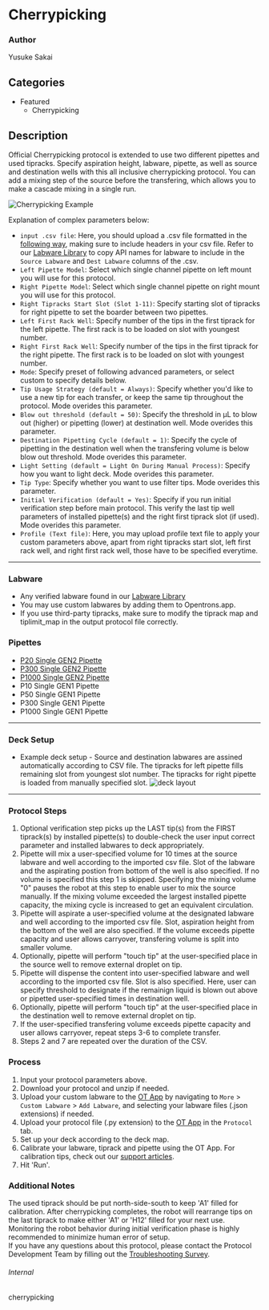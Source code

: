 # Cherrypicking

### Author
Yusuke Sakai

## Categories
* Featured
	* Cherrypicking

## Description

Official Cherrypicking protocol is extended to use two different pipettes and used tipracks. Specify aspiration height, labware, pipette, as well as source and destination wells with this all inclusive cherrypicking protocol. You can add a mixing step of the source before the transfering, which allows you to make a cascade mixing in a single run.

![Cherrypicking Example](https://opentrons-protocol-library-website.s3.amazonaws.com/custom-README-images/cherrypicking/cherrypicking_example.png)

Explanation of complex parameters below:

* `input .csv file`: Here, you should upload a .csv file formatted in the [following way](https://opentrons-protocol-library-website.s3.amazonaws.com/custom-README-images/1211/example.csv), making sure to include headers in your csv file. Refer to our [Labware Library](https://labware.opentrons.com/?category=wellPlate) to copy API names for labware to include in the `Source Labware` and `Dest Labware` columns of the .csv.
* `Left Pipette Model`: Select which single channel pipette on left mount you will use for this protocol.
* `Right Pipette Model`: Select which single channel pipette on right mount you will use for this protocol.
* `Right Tipracks Start Slot (Slot 1-11)`: Specify starting slot of tipracks for right pipette to set the boarder between two pipettes.
* `Left First Rack Well`: Specify number of the tips in the first tiprack for the left pipette. The first rack is to be loaded on slot with youngest number.
* `Right First Rack Well`: Specify number of the tips in the first tiprack for the right pipette. The first rack is to be loaded on slot with youngest number.
* `Mode`: Specify preset of following advanced parameters, or select custom to specify details below.
* `Tip Usage Strategy (default = Always)`: Specify whether you'd like to use a new tip for each transfer, or keep the same tip throughout the protocol. Mode overides this parameter.
* `Blow out threshold (default = 50)`: Specify the threshold in µL to blow out (higher) or pipetting (lower) at destination well. Mode overides this parameter.
* `Destination Pipetting Cycle (default = 1)`: Specify the cycle of pipetting in the destination well when the transfering volume is below blow out threshold. Mode overides this parameter.
* `Light Setting (default = Light On During Manual Process)`: Specify how you want to light deck. Mode overides this parameter.
* `Tip Type`: Specify whether you want to use filter tips. Mode overides this parameter.
* `Initial Verification (default = Yes)`: Specify if you run initial verification step before main protocol. This verify the last tip well parameters of installed pipette(s) and the right first tiprack slot (if used). Mode overides this parameter.
* `Profile (Text file)`: Here, you may upload profile text file to apply your custom parameters above, apart from right tipracks start slot, left first rack well, and right first rack well, those have to be specified everytime.

---


### Labware
* Any verified labware found in our [Labware Library](https://labware.opentrons.com/?category=wellPlate)
* You may use custom labwares by adding them to Opentrons.app. 
* If you use third-party tipracks, make sure to modify the tiprack map and tiplimit_map in the output protocol file correctly.

### Pipettes
* [P20 Single GEN2 Pipette](https://opentrons.com/pipettes/)
* [P300 Single GEN2 Pipette](https://opentrons.com/pipettes/)
* [P1000 Single GEN2 Pipette](https://opentrons.com/pipettes/)
* P10 Single GEN1 Pipette
* P50 Single GEN1 Pipette
* P300 Single GEN1 Pipette
* P1000 Single GEN1 Pipette


---

### Deck Setup
* Example deck setup - Source and destination labwares are assined automatically according to CSV file. The tipracks for left pipette fills remaining slot from youngest slot number. The tipracks for right pipette is loaded from manually specified slot.
![deck layout](https://opentrons-protocol-library-website.s3.amazonaws.com/custom-README-images/cherrypicking/Screen+Shot+2021-04-29+at+3.10.02+PM.png)

---

### Protocol Steps
1. Optional verification step picks up the LAST tip(s) from the FIRST tiprack(s) by installed pipette(s) to double-check the user input correct parameter and installed labwares to deck appropriately.
2. Pipette will mix a user-specified volume for 10 times at the source labware and well according to the imported csv file. Slot of the labware and the aspirating postion from bottom of the well is also specified. If no volume is specified this step 1 is skipped. Specifying the mixing volume "0" pauses the robot at this step to enable user to mix the source manually. If the mixing volume exceeded the largest installed pipette capacity, the mixing cycle is increased to get an equivalent circulation. 
3. Pipette will aspirate a user-specified volume at the designated labware and well according to the imported csv file. Slot, aspiration height from the bottom of the well are also specified. If the volume exceeds pipette capacity and user allows carryover, transfering volume is split into smaller volume.
4. Optionally, pipette will perform "touch tip" at the user-specified place in the source well to remove external droplet on tip.
5. Pipette will dispense the content into user-specified labware and well according to the imported csv file. Slot is also specified. Here, user can specify threshold to designate if the remainign liquid is blown out above or pipetted user-specified times in destination well. 
6. Optionally, pipette will perform "touch tip" at the user-specified place in the destination well to remove external droplet on tip.
7. If the user-specified transfering volume exceeds pipette capacity and user allows carryover, repeat steps 3-6 to complete transfer.
8. Steps 2 and 7 are repeated over the duration of the CSV.

### Process
1. Input your protocol parameters above.
2. Download your protocol and unzip if needed.
3. Upload your custom labware to the [OT App](https://opentrons.com/ot-app) by navigating to `More` > `Custom Labware` > `Add Labware`, and selecting your labware files (.json extensions) if needed.
4. Upload your protocol file (.py extension) to the [OT App](https://opentrons.com/ot-app) in the `Protocol` tab.
5. Set up your deck according to the deck map.
6. Calibrate your labware, tiprack and pipette using the OT App. For calibration tips, check out our [support articles](https://support.opentrons.com/en/collections/1559720-guide-for-getting-started-with-the-ot-2).
7. Hit 'Run'.

### Additional Notes
The used tiprack should be put north-side-south to keep 'A1' filled for calibration. After cherrypicking completes, the robot will rearrange tips on the last tiprack to make either 'A1' or 'H12' filled for your next use.  
Monitoring the robot behavior during initial verification phase is highly recommended to minimize human error of setup.   
If you have any questions about this protocol, please contact the Protocol Development Team by filling out the [Troubleshooting Survey](https://protocol-troubleshooting.paperform.co/).

###### Internal
cherrypicking
